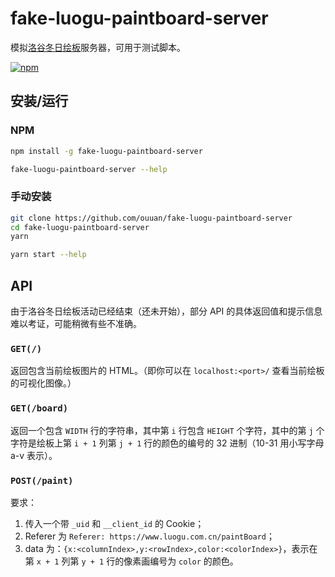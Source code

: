 # fake-luogu-paintboard-server

模拟[洛谷冬日绘板](https://www.luogu.com.cn/paintBoard)服务器，可用于测试脚本。

[![npm](https://img.shields.io/npm/v/fake-luogu-paintboard-server)](https://www.npmjs.com/package/fake-luogu-paintboard-server)

## 安装/运行

### NPM

```sh
npm install -g fake-luogu-paintboard-server
```

```sh
fake-luogu-paintboard-server --help
```

### 手动安装

```sh
git clone https://github.com/ouuan/fake-luogu-paintboard-server
cd fake-luogu-paintboard-server
yarn
```

```sh
yarn start --help
```

## API

由于洛谷冬日绘板活动已经结束（还未开始），部分 API 的具体返回值和提示信息难以考证，可能稍微有些不准确。

### `GET(/)`

返回包含当前绘板图片的 HTML。（即你可以在 `localhost:<port>/` 查看当前绘板的可视化图像。）

### `GET(/board)`

返回一个包含 `WIDTH` 行的字符串，其中第 `i` 行包含 `HEIGHT` 个字符，其中的第 `j` 个字符是绘板上第 `i + 1` 列第 `j + 1` 行的颜色的编号的 32 进制（10-31 用小写字母 a-v 表示）。

### `POST(/paint)`

要求：

1.  传入一个带 `_uid` 和 `__client_id` 的 Cookie；
2.  Referer 为 `Referer: https://www.luogu.com.cn/paintBoard`；
3.  data 为：`{x:<columnIndex>,y:<rowIndex>,color:<colorIndex>}`，表示在第 `x + 1` 列第 `y + 1` 行的像素画编号为 `color` 的颜色。

